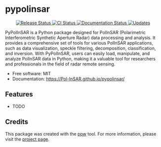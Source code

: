 # pypolinsar


<p align="center">
<a href="https://pypi.python.org/pypi/pypolinsar">
    <img src="https://img.shields.io/pypi/v/pypolinsar.svg"
        alt = "Release Status">
</a>

<a href="https://github.com/Pol-InSAR/pypolinsar/actions">
    <img src="https://github.com/Pol-InSAR/pypolinsar/actions/workflows/main.yml/badge.svg?branch=release" alt="CI Status">
</a>

<a href="https://Pol-InSAR.github.io/pypolinsar/">
    <img src="https://img.shields.io/website/https/Pol-InSAR.github.io/pypolinsar/index.html.svg?label=docs&down_message=unavailable&up_message=available" alt="Documentation Status">
</a>

<a href="https://pyup.io/repos/github/Pol-InSAR/pypolinsar/">
<img src="https://pyup.io/repos/github/Pol-InSAR/pypolinsar/shield.svg" alt="Updates">
</a>

</p>


PyPolInSAR is a Python package designed for PolInSAR (Polarimetric Interferometric Synthetic Aperture Radar) data processing and analysis. It provides a comprehensive set of tools for various PolInSAR applications, such as data visualization, speckle filtering, decomposition, classification, and inversion. With PyPolInSAR, users can easily load, manipulate, and analyze PolInSAR data in Python, making it a valuable tool for researchers and professionals in the field of radar remote sensing.


* Free software: MIT
* Documentation: <https://Pol-InSAR.github.io/pypolinsar/>


## Features

* TODO

## Credits

This package was created with the [ppw](https://zillionare.github.io/python-project-wizard) tool. For more information, please visit the [project page](https://zillionare.github.io/python-project-wizard/).
